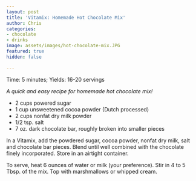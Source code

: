 ```yaml
---
layout: post
title: 'Vitamix: Homemade Hot Chocolate Mix'
author: Chris
categories:
- chocolate
- drinks
image: assets/images/hot-chocolate-mix.JPG
featured: true
hidden: false

---
```

Time: 5 minutes; Yields: 16-20 servings

_A quick and easy recipe for homemade hot chocolate mix!_

* 2 cups powered sugar
* 1 cup unsweetened cocoa powder (Dutch processed)
* 2 cups nonfat dry milk powder
* 1/2 tsp. salt
* 7 oz. dark chocolate bar, roughly broken into smaller pieces

In a Vitamix, add the powdered sugar, cocoa powder, nonfat dry milk, salt and chocolate bar pieces. Blend until well combined with the chocolate finely incorporated. Store in an airtight container.

To serve, heat 6 ounces of water or milk (your preference). Stir in 4 to 5 Tbsp. of the mix. Top with marshmallows or whipped cream.